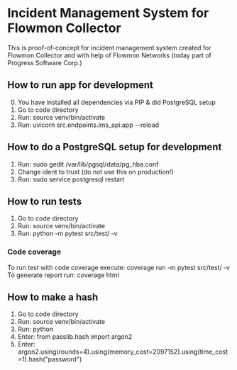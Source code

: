 # Incident Management System for Flowmon Collector
This is proof-of-concept for incident management system created for Flowmon Collector and with help of Flowmon Networks (today part of Progress Software Corp.)

## How to run app for development
0) You have installed all dependencies via PIP & did PostgreSQL setup
1) Go to code directory
2) Run: source venv/bin/activate
3) Run: uvicorn src.endpoints.ims_api:app --reload

## How to do a PostgreSQL setup for development
1) Run: sudo gedit /var/lib/pgsql/data/pg_hba.conf
2) Change ident to trust (do not use this on production!)
3) Run: sudo service postgresql restart

## How to run tests
1) Go to code directory
2) Run: source venv/bin/activate
3) Run: python -m pytest src/test/ -v

### Code coverage 
To run test with code coverage execute: coverage run -m pytest src/test/ -v \
To generate report run: coverage html

## How to make a hash
1) Go to code directory
2) Run: source venv/bin/activate
3) Run: python
4) Enter: from passlib.hash import argon2
5) Enter: argon2.using(rounds=4).using(memory_cost=2097152).using(time_cost=1).hash("password")





